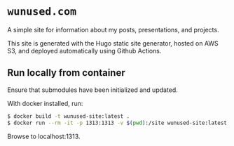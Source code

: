 # `wunused.com`

A simple site for information about my posts, presentations, and projects.

This site is generated with the Hugo static site generator, hosted on AWS S3,
and deployed automatically using Github Actions.

## Run locally from container

Ensure that submodules have been initialized and updated.

With docker installed, run:

```bash
$ docker build -t wunused-site:latest .
$ docker run --rm -it -p 1313:1313 -v $(pwd):/site wunused-site:latest
```

Browse to localhost:1313.
